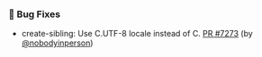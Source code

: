 ### 🐛 Bug Fixes

- create-sibling: Use C.UTF-8 locale instead of C.  [PR #7273](https://github.com/datalad/datalad/pull/7273) (by [@nobodyinperson](https://github.com/nobodyinperson))
